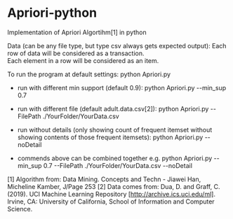 # Apriori-python 
Implementation of Apriori Algortihm[1] in python

Data (can be any file type, but type csv always gets expected output):
Each row of data will be considered as a transaction.  
Each element in a row will be considered as an item. 

To run the program at default settings:
python Apriori.py

  * run with different min support (default 0.9):
  python Apriori.py --min_sup 0.7
  
  * run with different file (default adult.data.csv[2]):
  python Apriori.py --FilePath ./YourFolder/YourData.csv
  
  * run without details (only showing count of frequent itemset without showing contents of those frequent itemsets):
  python Apriori.py --noDetail
  
  * commends above can be combined together
  e.g. python Apriori.py --min_sup 0.7 --FilePath ./YourFolder/YourData.csv --noDetail


[1] Algorithm from: Data Mining. Concepts and Techn - Jiawei Han, Micheline Kamber, J/Page 253
[2] Data comes from: Dua, D. and Graff, C. (2019). UCI Machine Learning Repository [http://archive.ics.uci.edu/ml]. Irvine, CA: University of California, School of Information and Computer Science.
